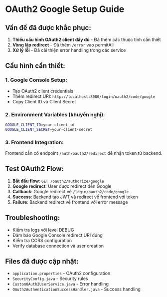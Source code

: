 # OAuth2 Google Setup Guide

## Vấn đề đã được khắc phục:

1. **Thiếu cấu hình OAuth2 client đầy đủ** - Đã thêm các thuộc tính cần thiết
2. **Vòng lặp redirect** - Đã thêm `/error` vào permitAll
3. **Xử lý lỗi** - Đã cải thiện error handling trong các service

## Cấu hình cần thiết:

### 1. Google Console Setup:
- Tạo OAuth2 client credentials
- Thêm redirect URI: `http://localhost:8080/login/oauth2/code/google`
- Copy Client ID và Client Secret

### 2. Environment Variables (khuyến nghị):
```bash
GOOGLE_CLIENT_ID=your-client-id
GOOGLE_CLIENT_SECRET=your-client-secret
```

### 3. Frontend Integration:
Frontend cần có endpoint `/auth/oauth2/redirect` để nhận token từ backend.

## Test OAuth2 Flow:

1. **Bắt đầu flow**: `GET /oauth2/authorize/google`
2. **Google redirect**: User được redirect đến Google
3. **Callback**: Google redirect về `/login/oauth2/code/google`
4. **Success**: Backend tạo JWT và redirect về frontend với token
5. **Failure**: Backend redirect về frontend với error message

## Troubleshooting:

- Kiểm tra logs với level DEBUG
- Đảm bảo Google Console redirect URI đúng
- Kiểm tra CORS configuration
- Verify database connection và user creation

## Files đã được cập nhật:

- `application.properties` - OAuth2 configuration
- `SecurityConfig.java` - Security rules
- `CustomOAuth2UserService.java` - Error handling
- `OAuth2AuthenticationSuccessHandler.java` - Success handling
